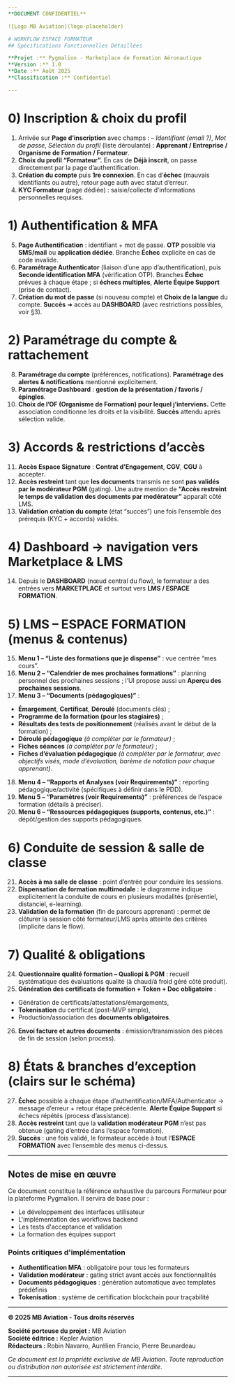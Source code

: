 ```yaml
---
**DOCUMENT CONFIDENTIEL**

![Logo MB Aviation](logo-placeholder)

# WORKFLOW ESPACE FORMATEUR
## Spécifications Fonctionnelles Détaillées

**Projet :** Pygmalion - Marketplace de Formation Aéronautique  
**Version :** 1.0  
**Date :** Août 2025  
**Classification :** Confidentiel

---
```


# 0) Inscription & choix du profil

1. Arrivée sur **Page d’inscription** avec champs :
   – *Identifiant (email ?)*, *Mot de passe*, *Sélection du profil* (liste déroulante) : **Apprenant / Entreprise / Organisme de Formation / Formateur**.&#x20;
2. **Choix du profil “Formateur”.** En cas de **Déjà inscrit**, on passe directement par la page d’authentification.&#x20;
3. **Création du compte** puis **1re connexion**. En cas d’**échec** (mauvais identifiants ou autre), retour page auth avec statut d’erreur.&#x20;
4. **KYC Formateur** (page dédiée) : saisie/collecte d’informations personnelles requises.&#x20;

# 1) Authentification & MFA

5. **Page Authentification** : identifiant + mot de passe. **OTP** possible via **SMS/mail** ou **application dédiée**. Branche **Échec** explicite en cas de code invalide.&#x20;
6. **Paramétrage Authenticator** (liaison d’une app d’authentification), puis **Seconde identification MFA** (vérification OTP). Branches **Échec** prévues à chaque étape ; si **échecs multiples**, **Alerte Équipe Support** (prise de contact).&#x20;
7. **Création du mot de passe** (si nouveau compte) et **Choix de la langue** du compte. **Succès** ➜ accès au **DASHBOARD** (avec restrictions possibles, voir §3).&#x20;

# 2) Paramétrage du compte & rattachement

8. **Paramétrage du compte** (préférences, notifications). **Paramétrage des alertes & notifications** mentionné explicitement.&#x20;
9. **Paramétrage Dashboard** : **gestion de la présentation / favoris / épingles**.&#x20;
10. **Choix de l’OF (Organisme de Formation) pour lequel j’interviens.** Cette association conditionne les droits et la visibilité. **Succès** attendu après sélection valide.&#x20;

# 3) Accords & restrictions d’accès

11. **Accès Espace Signature** : **Contrat d’Engagement**, **CGV**, **CGU** à accepter.&#x20;
12. **Accès restreint** tant que **les documents** transmis ne sont **pas validés par le modérateur PGM** (gating). Une autre mention de **“Accès restreint le temps de validation des documents par modérateur”** apparaît côté LMS.&#x20;
13. **Validation création du compte** (état “succès”) une fois l’ensemble des prérequis (KYC + accords) validés.&#x20;

# 4) Dashboard → navigation vers Marketplace & LMS

14. Depuis le **DASHBOARD** (nœud central du flow), le formateur a des entrées vers **MARKETPLACE** et surtout vers **LMS / ESPACE FORMATION**.&#x20;

# 5) LMS – ESPACE FORMATION (menus & contenus)

15. **Menu 1 – “Liste des formations que je dispense”** : vue centrée “mes cours”.&#x20;
16. **Menu 2 – “Calendrier de mes prochaines formations”** : planning personnel des prochaines sessions ; l’UI propose aussi un **Aperçu des prochaines sessions**.&#x20;
17. **Menu 3 – “Documents (pédagogiques)”** :

* **Émargement**, **Certificat**, **Déroulé** (documents clés) ;
* **Programme de la formation (pour les stagiaires)** ;
* **Résultats des tests de positionnement** (réalisés avant le début de la formation) ;
* **Déroulé pédagogique** *(à compléter par le formateur)* ;
* **Fiches séances** *(à compléter par le formateur)* ;
* **Fiches d’évaluation pédagogique** *(à compléter par le formateur, avec objectifs visés, mode d’évaluation, barème de notation pour chaque apprenant)*.&#x20;

18. **Menu 4 – “Rapports et Analyses (voir Requirements)”** : reporting pédagogique/activité (spécifiques à définir dans le PDD).&#x20;
19. **Menu 5 – “Paramètres (voir Requirements)”** : préférences de l’espace formation (détails à préciser).&#x20;
20. **Menu 6 – “Ressources pédagogiques (supports, contenus, etc.)”** : dépôt/gestion des supports pédagogiques.&#x20;

# 6) Conduite de session & salle de classe

21. **Accès à ma salle de classe** : point d’entrée pour conduire les sessions.&#x20;
22. **Dispensation de formation multimodale** : le diagramme indique explicitement la conduite de cours en plusieurs modalités (présentiel, distanciel, e-learning).&#x20;
23. **Validation de la formation** (fin de parcours apprenant) : permet de clôturer la session côté formateur/LMS après atteinte des critères (implicite dans le flow).&#x20;

# 7) Qualité & obligations

24. **Questionnaire qualité formation – Qualiopi & PGM** : recueil systématique des évaluations qualité (à chaud/à froid géré côté produit).&#x20;
25. **Génération des certificats de formation + Token + Doc obligatoire** :

* Génération de certificats/attestations/émargements,
* **Tokenisation** du certificat (post-MVP simple),
* Production/association des **documents obligatoires**.&#x20;

26. **Envoi facture et autres documents** : émission/transmission des pièces de fin de session (selon process).&#x20;

# 8) États & branches d’exception (clairs sur le schéma)

27. **Échec** possible à chaque étape d’authentification/MFA/Authenticator → message d’erreur + retour étape précédente. **Alerte Équipe Support** si échecs répétés (process d’assistance).&#x20;
28. **Accès restreint** tant que la **validation modérateur PGM** n’est pas obtenue (gating d’entrée dans l’espace formation).&#x20;
29. **Succès** : une fois validé, le formateur accède à tout l’**ESPACE FORMATION** avec l’ensemble des menus ci-dessus.&#x20;

---

## **Notes de mise en œuvre**

Ce document constitue la référence exhaustive du parcours Formateur pour la plateforme Pygmalion. Il servira de base pour :
- Le développement des interfaces utilisateur
- L'implémentation des workflows backend
- Les tests d'acceptance et validation
- La formation des équipes support

### **Points critiques d'implémentation**

- **Authentification MFA** : obligatoire pour tous les formateurs
- **Validation modérateur** : gating strict avant accès aux fonctionnalités
- **Documents pédagogiques** : génération automatique avec templates prédéfinis
- **Tokenisation** : système de certification blockchain pour traçabilité

---

**© 2025 MB Aviation - Tous droits réservés**

**Société porteuse du projet :** MB Aviation  
**Société éditrice :** Kepler Aviation  
**Rédacteurs :** Robin Navarro, Aurélien Francio, Pierre Beunardeau

*Ce document est la propriété exclusive de MB Aviation. Toute reproduction ou distribution non autorisée est strictement interdite.*

---
